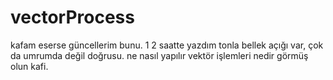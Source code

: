 # vectorProcess
kafam eserse güncellerim bunu. 1 2 saatte yazdım tonla bellek açığı var, çok da umrumda değil doğrusu. ne nasıl yapılır vektör işlemleri nedir görmüş olun kafi.
